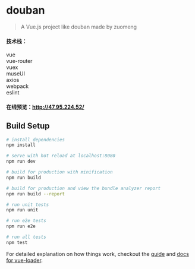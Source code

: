 # douban

> A Vue.js project like douban made by zuomeng
#### 技术栈：
vue<br>
vue-router<br>
vuex<br>
museUI<br>
axios<br>
webpack<br>
eslint<br>
#### 在线预览：http://47.95.224.52/

## Build Setup

``` bash
# install dependencies
npm install

# serve with hot reload at localhost:8080
npm run dev

# build for production with minification
npm run build

# build for production and view the bundle analyzer report
npm run build --report

# run unit tests
npm run unit

# run e2e tests
npm run e2e

# run all tests
npm test
```

For detailed explanation on how things work, checkout the [guide](http://vuejs-templates.github.io/webpack/) and [docs for vue-loader](http://vuejs.github.io/vue-loader).
